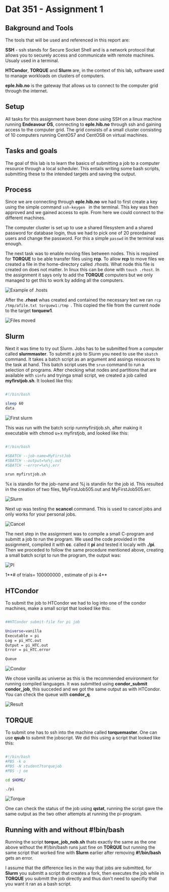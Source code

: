 # Dat 351 - Assignment 1

## Bakground and Tools 

The tools that will be used and referenced in this report are:

**SSH** - ssh stands for Secure Socket Shell and is a network protocol that allows
you to securely access and communicate with remote machines. Usualy used in a 
terminal. 

**HTCondor**, **TORQUE** and **Slurm** are, in the context of this lab, software
used to manage workloads on clusters of computers.

**eple.hib.no** is the gateway that allows us to connect to the computer grid 
through the internet. 

## Setup

All tasks for this assignment have been done using SSH on a linux machine 
running **Endeavour OS**, connecting to **eple.hib.no** through ssh and gaining access 
to the computer grid. The grid consists of a small cluster consisting of 10 
computers running CentOS7 and CentOS8 on virtual machines.  

## Tasks and goals

The goal of this lab is to learn the basics of submitting a job to a computer 
resource through a local scheduler. This entails writing some bash scripts,
submitting these to the intended targets and saving the output. 


## Process 

Since we are connecting through **eple.hib.no** we had to first create a key 
using the simple command ``ssh-keygen `` in the terminal. This key was then 
approved and we gained access to eple. From here we could connect to the 
different machines.

The computer cluster is set up to use a shared filesystem and a shared password
for database login, thus we had to pick one of 20 preordained users and change 
the password. For this a simple ``passwd`` in the terminal was enough. 

The next task was to enable moving files between nodes. This is required for 
**TORQUE** to be able transfer files using **rcp**. To allow **rcp** to move files we 
created a file in the home-directory called .rhosts. What node this file is 
created on does not matter. In linux this can be done with ``touch .rhost``.
In the assignment it says only to add the **TORQUE** computers but we only managed 
to get this to work by adding all the computers. 

![Example of .hosts](https://github.com/Gudolv/Dat351-labs/blob/main/Screenshots/Oblig1/hosts.png)

After the **.rhost** whas created and contained the necessary text we ran 
``rcp /tmp/afile.txt torquew1:/tmp ``. This copied the file from the current node
to the target **torquew1**. 

![Files moved](https://github.com/Gudolv/Dat351-labs/blob/main/Screenshots/Oblig1/movefilesux.png)

## Slurm 

Next it was time to try out Slurm. Jobs has to be submitted from a computer 
called **slurmmaster**. To submitt a job to Slurm you need to use the ``sbatch``
command. It takes a batch script as an argument and assings resources to the 
task at hand. This batch script uses the ``srun`` command to run a selection of 
programs. After checking what nodes and partitions that are available with 
``sinfo`` and tryinga small script, we created a job called **myfirstjob.sh**. It looked 
like this:
```bash

#!/bin/bash

sleep 60
data
```
![First slurm](https://github.com/Gudolv/Dat351-labs/blob/main/Screenshots/Oblig1/slurmsuc.png)

This was run with the batch scrip runmyfirstjob.sh, after making it executable 
with chmod u+x myfirstjob, and looked like this:

```bash

#!/bin/bash

#SBATCH --job-name=MyFirstJob
#SBATCH --output=%x%j.out
#SBATCH --error=%x%j.err 

srun myfirstjob.sh

```
%x is standin for the job-name and %j is standin for the job id. This resulted 
in the creation of two files, MyFirstJob505.out and MyFirstJob505.err. 

![Slurm](https://github.com/Gudolv/Dat351-labs/blob/main/Screenshots/Oblig1/myfirstjob.png)

Next up was testing the **scancel** command. This is used to cancel jobs and only
works for your personal jobs. 

![Cancel](https://github.com/Gudolv/Dat351-labs/blob/main/Screenshots/Oblig1/cancelslurm.png)

The next step in the assignment was to compile a small C-program and submitt a 
job to run the program. We used the code provided in the assignment, compiled it
with **cc**. called it **pi** and tested it localy with **./pi**. Then we proceded
to follow the same procedure mentioned above, creating a small batch script to 
run the program, the output was:

![PI](https://github.com/Gudolv/Dat351-labs/blob/main/Screenshots/Oblig1/pijobsuc.png)

1**# of trials= 100000000 , estimate of pi is 4**

## HTCondor

To submit the job to HTCondor we had to log into one of the condor machines, 
make a small script that looked like this:

```bash

##HTCondor submit-file for pi job 

Universe=vanilla
Executable = pi 
Log = pi_HTC.out 
Output = pi_HTC.out
Error = pi_HTC.error

Queue 
```
![Condor](https://github.com/Gudolv/Dat351-labs/blob/main/Screenshots/Oblig1/condorjobproc.png)

We chose vanilla as universe as this is the recommended environment for running
compiled languages. It was submitted using **condor_submit condor_job**, this 
succeded and we got the same output as with HTCondor. You can check the queue 
with **condor_q**.

![Result](https://github.com/Gudolv/Dat351-labs/blob/main/Screenshots/Oblig1/pihtcout.png)

## TORQUE

To submit one has to ssh into the machine called **torquemaster**. One can use 
**qsub** to submit the jobscript. We did this using a script that looked like 
this:
```bash

#!/bin/bash
#PBS -k o 
#PBS -N student7torquejob
#PBS -j oe

cd $HOME/

./pi 
```
![Torque](https://github.com/Gudolv/Dat351-labs/blob/main/Screenshots/Oblig1/torquesuc.png)

One can check the status of the job using **qstat**, running the script gave the 
same output as the two other attempts at running the pi-program. 

## Running with and without #!bin/bash 

Running the script **torque_job_nob.sh** thats exactly the same as the one above 
without the #!/bin/bash runs just fine on **TORQUE** but running the same script
that worked fine with **Slurm** earlier after removing **#!/bin/bash** gets an error. 

I assume that the difference lies in the way that jobs are submitted, for **Slurm** 
you submitt a script that creates a fork, then executes the job while in **TORQUE** 
you submitt the job directly and thus don't need to specifiy that you want it ran 
as a bash script. 


